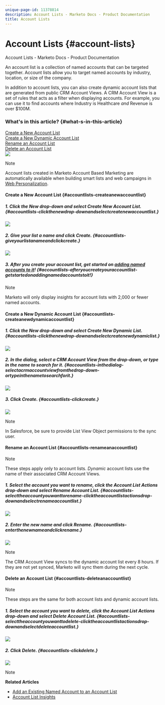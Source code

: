 ```yaml
---
unique-page-id: 11378814
description: Account Lists - Marketo Docs - Product Documentation
title: Account Lists
---
```


# Account Lists {#account-lists}

Account Lists - Marketo Docs - Product Documentation

An account list is a collection of named accounts that can be targeted together. Account lists allow you to target named accounts by industry, location, or size of the company.

In addition to account lists, you can also create dynamic account lists that are generated from public CRM Account Views. A CRM Account View is a set of rules that acts as a filter when displaying accounts. For example, you can use it to find accounts where Industry is Healthcare *and* Revenue is over $100M.

### What's in this article? {#what-s-in-this-article}

[Create a New Account List](#accountlists-createanewaccountlist)  
[Create a New Dynamic Account List](#accountlists-createanewdynamicaccountlist)  
[Rename an Account List](#accountlists-renameanaccountlist)  
[Delete an Account List](#accountlists-deleteanaccountlist)  
![](assets/one.png)

>[!NOTE]
>
>Account lists created in Marketo Account Based Marketing are automatically available when building smart lists and web campaigns in [Web Personalization](http://docs.marketo.com/display/DOCS/RTP+Segments).

#### Create a New Account List {#accountlists-createanewaccountlist}

##### 1. Click the New drop-down and select Create New Account List. {#accountlists-clickthenewdrop-downandselectcreatenewaccountlist.}

![](assets/1a.png)

##### 2. Give your list a name and click Create. {#accountlists-giveyourlistanameandclickcreate.}

![](assets/three-0.png)

##### 3. After you create your account list, get started on [adding named accounts to it](http://docs.marketo.com/display/DOCS/Add+an+Existing+Named+Account+to+an+Account+List)! {#accountlists-afteryoucreateyouraccountlist-getstartedonaddingnamedaccountstoit!}

>[!NOTE]
>
>Marketo will only display insights for account lists with 2,000 or fewer named accounts.

#### Create a New Dynamic Account List {#accountlists-createanewdynamicaccountlist}

##### 1. Click the New drop-down and select Create New Dynamic List. {#accountlists-clickthenewdrop-downandselectcreatenewdynamiclist.}

![](assets/1.png)

##### 2. In the dialog, select a CRM Account View from the drop-down, or type in the name to search for it. {#accountlists-inthedialog-selectacrmaccountviewfromthedrop-down-ortypeinthenametosearchforit.}

![](assets/image2017-7-18-9-48-23.png)

##### 3. Click Create. {#accountlists-clickcreate.}

![](assets/step4.jpg)

>[!NOTE]
>
>In Salesforce, be sure to provide List View Object permissions to the sync user.

#### Rename an Account List {#accountlists-renameanaccountlist}

>[!NOTE]
>
>These steps apply only to account lists. *Dynamic* account lists use the name of their associated CRM Account Views.

##### 1. Select the account you want to rename, click the Account List Actions drop-down and select Rename Account List. {#accountlists-selecttheaccountyouwanttorename-clicktheaccountlistactionsdrop-downandselectrenameaccountlist.}

![](assets/three.png)

##### 2. Enter the new name and click Rename. {#accountlists-enterthenewnameandclickrename.}

![](assets/four.png)

>[!NOTE]
>
>The CRM Account View syncs to the dynamic account list every 8 hours. If they are not yet synced, Marketo will sync them during the next cycle.

#### Delete an Account List {#accountlists-deleteanaccountlist}

>[!NOTE]
>
>These steps are the same for both account lists and dynamic account lists.

##### 1. Select the account you want to delete, click the Account List Actions drop-down and select Delete Account List. {#accountlists-selecttheaccountyouwanttodelete-clicktheaccountlistactionsdrop-downandselectdeleteaccountlist.}

![](assets/five.png)

##### 2. Click Delete. {#accountlists-clickdelete.}

![](assets/six.png)

>[!NOTE]
>
>**Related Articles**
>
>* [Add an Existing Named Account to an Account List](named-accounts/add-an-existing-named-account-to-an-account-list.md)
>* [Account List Insights](../../../../welcome-to-marketo-docs/product-docs/account-based-marketing/measure/account-list-insights.md)
>

